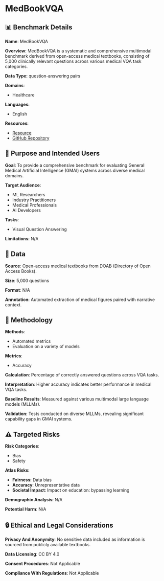 # MedBookVQA

## 📊 Benchmark Details

**Name**: MedBookVQA

**Overview**: MedBookVQA is a systematic and comprehensive multimodal benchmark derived from open-access medical textbooks, consisting of 5,000 clinically relevant questions across various medical VQA task categories.

**Data Type**: question-answering pairs

**Domains**:
- Healthcare

**Languages**:
- English

**Resources**:
- [Resource](https://huggingface.co/datasets/slyipae1/MedBookVQA)
- [GitHub Repository](https://github.com/slyipae1/MedBookVQA)

## 🎯 Purpose and Intended Users

**Goal**: To provide a comprehensive benchmark for evaluating General Medical Artificial Intelligence (GMAI) systems across diverse medical domains.

**Target Audience**:
- ML Researchers
- Industry Practitioners
- Medical Professionals
- AI Developers

**Tasks**:
- Visual Question Answering

**Limitations**: N/A

## 💾 Data

**Source**: Open-access medical textbooks from DOAB (Directory of Open Access Books).

**Size**: 5,000 questions

**Format**: N/A

**Annotation**: Automated extraction of medical figures paired with narrative context.

## 🔬 Methodology

**Methods**:
- Automated metrics
- Evaluation on a variety of models

**Metrics**:
- Accuracy

**Calculation**: Percentage of correctly answered questions across VQA tasks.

**Interpretation**: Higher accuracy indicates better performance in medical VQA tasks.

**Baseline Results**: Measured against various multimodal large language models (MLLMs).

**Validation**: Tests conducted on diverse MLLMs, revealing significant capability gaps in GMAI systems.

## ⚠️ Targeted Risks

**Risk Categories**:
- Bias
- Safety

**Atlas Risks**:
- **Fairness**: Data bias
- **Accuracy**: Unrepresentative data
- **Societal Impact**: Impact on education: bypassing learning

**Demographic Analysis**: N/A

**Potential Harm**: N/A

## 🔒 Ethical and Legal Considerations

**Privacy And Anonymity**: No sensitive data included as information is sourced from publicly available textbooks.

**Data Licensing**: CC BY 4.0

**Consent Procedures**: Not Applicable

**Compliance With Regulations**: Not Applicable
